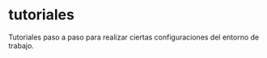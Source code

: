 # tutoriales
Tutoriales paso a paso para realizar ciertas configuraciones del entorno de trabajo.  
